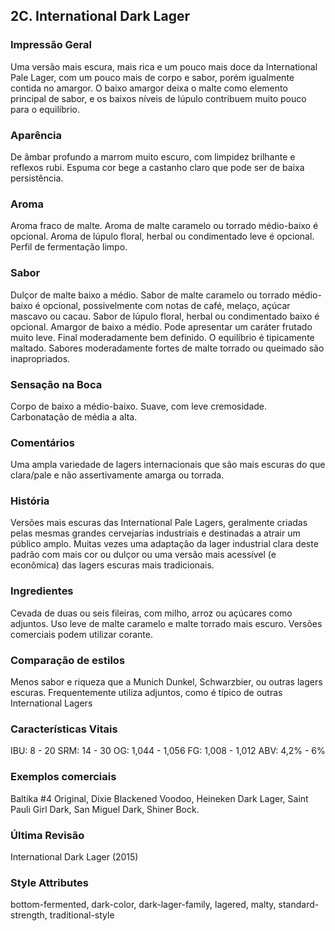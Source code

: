 ## 2C. International Dark Lager

### Impressão Geral

Uma versão mais escura, mais rica e um pouco mais doce da International Pale Lager, com um pouco mais de corpo e sabor, porém igualmente contida no amargor. O baixo amargor deixa o malte como elemento principal de sabor, e os baixos níveis de lúpulo contribuem muito pouco para o equilíbrio.

### Aparência

De âmbar profundo a marrom muito escuro, com limpidez brilhante e reflexos rubi. Espuma cor bege a castanho claro que pode ser de baixa persistência.

### Aroma

Aroma fraco de malte. Aroma de malte caramelo ou torrado médio-baixo é opcional. Aroma de lúpulo floral, herbal ou condimentado leve é opcional. Perfil de fermentação limpo.

### Sabor

Dulçor de malte baixo a médio. Sabor de malte caramelo ou torrado médio-baixo é opcional, possivelmente com notas de café, melaço, açúcar mascavo ou cacau. Sabor de lúpulo floral, herbal ou condimentado baixo é opcional. Amargor de baixo a médio. Pode apresentar um caráter frutado muito leve. Final moderadamente bem definido. O equilíbrio é tipicamente maltado. Sabores moderadamente fortes de malte torrado ou queimado são inapropriados.

### Sensação na Boca

Corpo de baixo a médio-baixo. Suave, com leve cremosidade. Carbonatação de média a alta.

### Comentários

Uma ampla variedade de lagers internacionais que são mais escuras do que clara/pale e não assertivamente amarga ou torrada.

### História

Versões mais escuras das International Pale Lagers, geralmente criadas pelas mesmas grandes cervejarias industriais e destinadas a atrair um público amplo. Muitas vezes uma adaptação da lager industrial clara deste padrão com mais cor ou dulçor ou uma versão mais acessível (e econômica) das lagers escuras mais tradicionais.

### Ingredientes

Cevada de duas ou seis fileiras, com milho, arroz ou açúcares como adjuntos. Uso leve de malte caramelo e malte torrado mais escuro. Versões comerciais podem utilizar corante.

### Comparação de estilos

Menos sabor e riqueza que a Munich Dunkel, Schwarzbier, ou outras lagers escuras. Frequentemente utiliza adjuntos, como é típico de outras International Lagers

### Características Vitais

IBU: 8 - 20
SRM: 14 - 30
OG: 1,044 - 1,056
FG: 1,008 - 1,012
ABV: 4,2% - 6%

### Exemplos comerciais

Baltika #4 Original, Dixie Blackened Voodoo, Heineken Dark Lager, Saint Pauli Girl Dark, San Miguel Dark, Shiner Bock.

### Última Revisão

International Dark Lager (2015)

### Style Attributes

bottom-fermented, dark-color, dark-lager-family, lagered, malty, standard-strength, traditional-style

